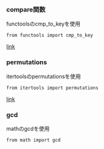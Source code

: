 ### compare関数
functoolsのcmp_to_keyを使用
```
from functools import cmp_to_key
```
[link](./compare_function.py)

### permutations
itertoolsのpermutationsを使用
```
from itertools import permutations
```
[link](./permutations.py)

### gcd
mathのgcdを使用
```
from math import gcd
```
